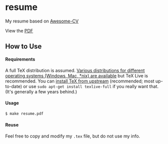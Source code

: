 # resume
My resume based on [Awesome-CV](https://github.com/posquit0/Awesome-CV)

View the [PDF](https://docs.google.com/document/d/1i6hQy3OmR6U0tbMGpazbhF2gRbBNCrfhIgUPh2svKH8/edit?usp=sharing)

## How to Use

#### Requirements

A full TeX distribution is assumed.  [Various distributions for different operating systems (Windows, Mac, \*nix) are available](http://tex.stackexchange.com/q/55437) but TeX Live is recommended.
You can [install TeX from upstream](http://tex.stackexchange.com/q/1092) (recommended; most up-to-date) or use `sudo apt-get install texlive-full` if you really want that.  (It's generally a few years behind.)

#### Usage

```bash
$ make resume.pdf
```

#### Reuse

Feel free to copy and modify my `.tex` file, but do not use my info.
